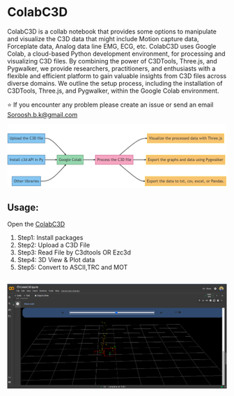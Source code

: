 # ColabC3D

ColabC3D is a collab notebook that provides some options to manipulate and visualize the C3D data that might include Motion capture data, Forceplate data, Analog data line EMG, ECG, etc. ColabC3D uses Google Colab, a cloud-based Python development environment, for processing and visualizing C3D files. By combining the power of C3DTools, Three.js, and Pygwalker, we provide researchers, practitioners, and enthusiasts with a flexible and efficient platform to gain valuable insights from C3D files across diverse domains. We outline the setup process, including the installation of C3DTools, Three.js, and Pygwalker, within the Google Colab environment.

:star: If you encounter any problem please create an issue or send an email [Soroosh.b.k@gmail.com](mailto:soroosh.b.k@gmail.com)


![alt text](https://github.com/etoshey/colabC3D/blob/1c53d69e4022abdb0251d2a06729e2334a1edfe1/image%20(2).png)


## Usage:
Open the [ColabC3D](https://colab.research.google.com/github/etoshey/colabC3D/blob/main/ColabC3D.ipynb)
1. Step1: Install packages
2. Step2: Upload a C3D File
3. Step3: Read File by C3dtools OR Ezc3d
4. Step4: 3D View & Plot data
5. Step5: Convert to ASCII,TRC and MOT
## 

![alt text](https://github.com/etoshey/colabC3D/blob/90b12c2d255e0674e214937dde667dd91b44837e/Files/3DView.PNG)

